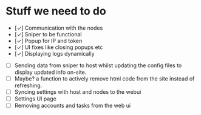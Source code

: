  # Stuff we need to do
 - [✓] Communication with the nodes 
 - [✓] Sniper to be functional
 - [✓] Popup for IP and token
 - [✓] UI fixes like closing popups etc
 - [✓] Displaying logs dynamically
 - [ ] Sending data from sniper to host whilst updating the config files to display updated info on-site.
 - [ ] Maybe? a function to actively remove html code from the site instead of refreshing.
 - [ ] Syncing settings with host and nodes to the webui
 - [ ] Settings UI page
 - [ ] Removing accounts and tasks from the web ui
